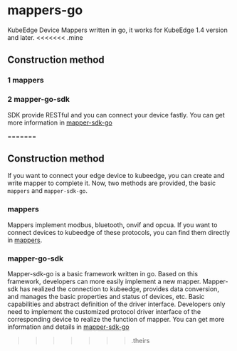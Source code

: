 # mappers-go
KubeEdge Device Mappers written in go, it works for KubeEdge 1.4 version and later.
<<<<<<< .mine

## Construction method
### 1 mappers


### 2 mapper-go-sdk

SDK provide RESTful and you can connect your device fastly.
You can get more information in [mapper-sdk-go](./mapper-sdk-go/)

=======

## Construction method
If you want to connect your edge device to kubeedge, you can create and write mapper to complete it. Now, two methods 
are provided, the basic ```mappers``` and ```mapper-sdk-go```.
### mappers
Mappers implement modbus, bluetooth, onvif and opcua. If you want to connect devices to kubeedge of these protocols, you can find
them directly in [mappers](./mappers).
### mapper-go-sdk
Mapper-sdk-go is a basic framework written in go. Based on this framework, developers can more easily implement a new mapper. Mapper-sdk has realized the connection to kubeedge, provides data conversion, and manages the basic properties and status of devices, etc. Basic capabilities and abstract definition of the driver interface. Developers only need to implement the customized protocol driver interface of the corresponding device to realize the function of mapper.
You can get more information and details in [mapper-sdk-go](./mapper-sdk-go/)
>>>>>>> .theirs
